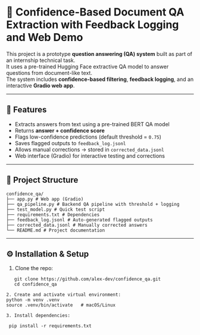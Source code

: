 # 📝 Confidence-Based Document QA Extraction with Feedback Logging and Web Demo

This project is a prototype **question answering (QA) system** built as part of an internship technical task.  
It uses a pre-trained Hugging Face extractive QA model to answer questions from document-like text.  
The system includes **confidence-based filtering**, **feedback logging**, and an interactive **Gradio web app**.

---

## 🚀 Features
- Extracts answers from text using a pre-trained BERT QA model  
- Returns **answer + confidence score**  
- Flags low-confidence predictions (default threshold = `0.75`)  
- Saves flagged outputs to `feedback_log.jsonl`  
- Allows manual corrections → stored in `corrected_data.jsonl`  
- Web interface (Gradio) for interactive testing and corrections  

---

## 📂 Project Structure
```
confidence_qa/
├── app.py # Web app (Gradio)
├── qa_pipeline.py # Backend QA pipeline with threshold + logging
├── test_model.py # Quick test script
├── requirements.txt # Dependencies
├── feedback_log.jsonl # Auto-generated flagged outputs
├── corrected_data.jsonl # Manually corrected answers
└── README.md # Project documentation
```

---

## ⚙️ Installation & Setup

1. Clone the repo:
```
   git clone https://github.com/alex-dev/confidence_qa.git
   cd confidence_qa

2. Create and activate virtual environment:
python -m venv .venv
source .venv/bin/activate   # macOS/Linux 
  
3. Install dependencies:

 pip install -r requirements.txt
```

